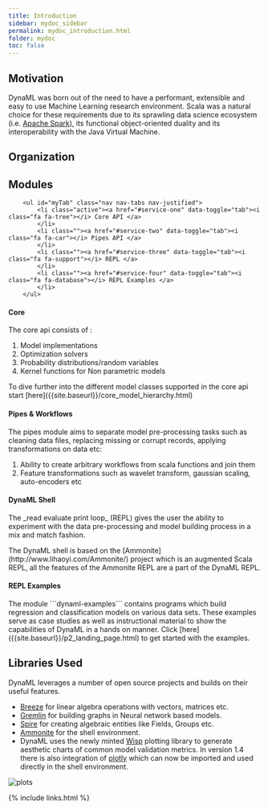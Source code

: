 ```yaml
---
title: Introduction
sidebar: mydoc_sidebar
permalink: mydoc_introduction.html
folder: mydoc
toc: false
---
```


## Motivation

DynaML was born out of the need to have a performant, extensible and easy to use Machine Learning research environment. Scala was a natural choice for these requirements due to its sprawling data science ecosystem (i.e. [Apache Spark](http://spark.apache.org/)), its functional object-oriented duality and its interoperability with the Java Virtual Machine.

## Organization

  <div class="row">
    <div class="col-lg-12">
        <h2 class="page-header">Modules</h2>
    </div>
    <div class="col-lg-12">

        <ul id="myTab" class="nav nav-tabs nav-justified">
            <li class="active"><a href="#service-one" data-toggle="tab"><i class="fa fa-tree"></i> Core API </a>
            </li>
            <li class=""><a href="#service-two" data-toggle="tab"><i class="fa fa-car"></i> Pipes API </a>
            </li>
            <li class=""><a href="#service-three" data-toggle="tab"><i class="fa fa-support"></i> REPL </a>
            </li>
            <li class=""><a href="#service-four" data-toggle="tab"><i class="fa fa-database"></i> REPL Examples </a>
            </li>
        </ul>

<div id="myTabContent" class="tab-content">

<div class="tab-pane fade active in" id="service-one">
<h4>Core</h4>

<p>
The core api consists of :

<ol>
  <li>Model implementations</li>
  <li>Optimization solvers</li>
  <li>Probability distributions/random variables</li>
  <li>Kernel functions for Non parametric models</li>
</ol>

</p>

<p markdown="1">To dive further into the different model classes supported in the core api start [here]({{site.baseurl}}/core_model_hierarchy.html)
</p>

</div>

<div class="tab-pane fade" id="service-two">
<h4>Pipes & Workflows</h4>

<p>
The pipes module aims to separate model pre-processing tasks such as cleaning data files, replacing missing or corrupt records, applying transformations on data etc:

<ol>
  <li>Ability to create arbitrary workflows from scala functions and join them</li>
  <li>Feature transformations such as wavelet transform, gaussian scaling, auto-encoders etc</li>
</ol>
</p>

</div>

<div class="tab-pane fade" id="service-three">
<h4>DynaML Shell</h4>
<p markdown="1">The _read evaluate print loop_ (REPL) gives the user the ability to experiment with the data pre-processing and model building process in a mix and match fashion.</p>
<p markdown="1">The DynaML shell is based on the [Ammonite](http://www.lihaoyi.com/Ammonite/) project which is an augmented Scala REPL, all the features of the Ammonite REPL are a part of the DynaML REPL. </p>
</div>

<div class="tab-pane fade" id="service-four">
<h4>REPL Examples</h4>
<p markdown="1">The module ```dynaml-examples``` contains programs which build regression and classification models on various data sets. These examples serve as case studies as well as instructional material to show the capabilities of DynaML in a hands on manner. Click [here]({{site.baseurl}}/p2_landing_page.html) to get started with the examples.</p>

</div>
</div>
</div>
</div>


## Libraries Used

DynaML leverages a number of open source projects and builds on their useful features.

* [Breeze](https://github.com/scalanlp/breeze) for linear algebra operations with vectors, matrices etc.
* [Gremlin](https://github.com/tinkerpop/gremlin) for building graphs in Neural network based models.
* [Spire](https://github.com/non/spire) for creating algebraic entities like Fields, Groups etc.
* [Ammonite](http://www.lihaoyi.com/Ammonite/) for the shell environment.
* DynaML uses the newly minted [Wisp](https://github.com/quantifind/wisp) plotting library to generate aesthetic charts of common model validation metrics. In version 1.4 there is also integration of [plotly](https://plot.ly) which can now be imported and used directly in the shell environment.

![plots]({{site.baseurl}}/images/plot-screen.png)

{% include links.html %}

